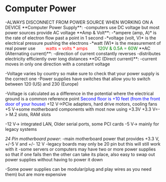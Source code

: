 <h1>Computer Power</h1>
-ALWAYS DISCONNECT FROM POWER SOURCE WHEN WORKING ON A DEVICE
**Computer Power Supply**:
	-computers use DC voltage but most power sources provide AC voltage
**Amp & Volt**:
	-*ampere (amp, A)* is the rate of electron flow past a point in 1 second
	-*voltage (volt, V)* is the electrical pressure pushing the electrons 
	-*watt (W)* is the measurement of real power use 
		<span style="color: red; margin-left: 30px;"> watts = volts * amps</span>
		<span style="color: green; margin-left: 30px;"> 120V & 0.5A = 60W</span>
**AC (Alternating current)**:
	-direction of current constantly reverses
	-distributes electricity efficiently over long distances 
**DC (Direct current)**:
	-current moves in only one direction with a constant voltage

-Voltage varies by country so make sure to check that your power supply is the correct one
-Power supplies have switches that allow you to switch between 120 (US) and 230 (Europe)

-Voltage is calculated as a difference in the potential where the electrical ground is a common reference point 
<span style="color: blue;">Second floor is +10 feet (from the front door of your house)</span>
+12 V->PCIe adapters, hard drive motors, cooling fans
+5 V->some motherboard components with most now using +3.3V
+3.3 V=-> M.2 slots, RAM slots

-12 V-> integrated LAN, Older serial ports, some PCI cards
-5 V-> mainly for legacy systems

*24 Pin motherboard power*:
	-main motherboard power that provides +3.3 V, +/-5 V and +/- 12 V
	-legacy boards may only be 20 pin but this will still work with it
-some servers or computers may have two or more power supplies so that if one fails then the other can take its place, also easy to swap out power supplies without having to power it down

-Some power supplies can be modular(plug and play wires as you need them) but are more expensive 